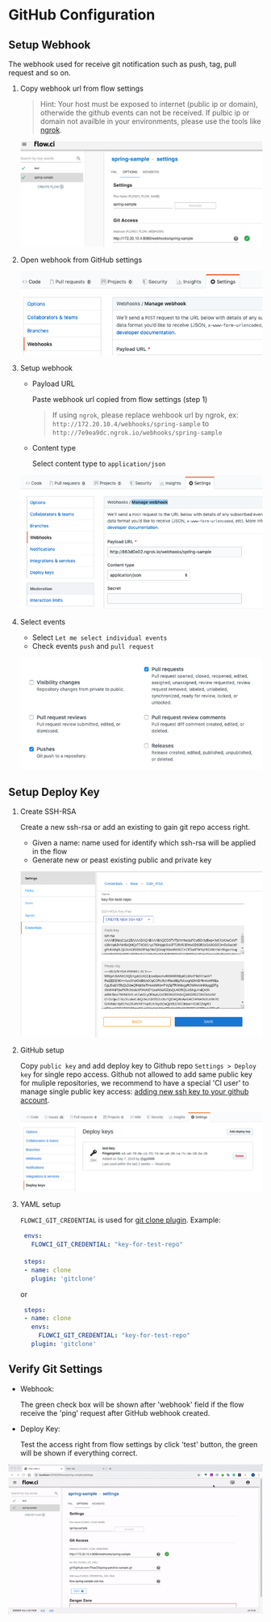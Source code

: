 # GitHub Configuration

## Setup Webhook

The webhook used for receive git notification such as push, tag, pull request and so on.

1. Copy webhook url from flow settings
    > Hint: Your host must be exposed to internet (public ip or domain), otherwide the github events can not be received.
    > If pulbic ip or domain not availble in your environments, please use the tools like [ngrok](https://ngrok.com/).  

   ![webhook settings](./img/github_select_webhook_url.png)

2. Open webhook from GitHub settings

   ![webhook settings](./img/github_webhook_setting.png)

3. Setup webhook

    - Payload URL

      Paste webhook url copied from flow settings (step 1)

      > If using `ngrok`, please replace wehbook url by ngrok, ex: `http://172.20.10.4/webhooks/spring-sample` to `http://7e9ea9dc.ngrok.io/webhooks/spring-sample`

    - Content type

      Select content type to `application/json`

    ![payload and content](./img/github_setup_payload_and_content.png)

4. Select events

    - Select `Let me select individual events`
    - Check events `push` and `pull request`

    ![events](./img/github_select_events.png)

## Setup Deploy Key

1. Create SSH-RSA
  
   Create a new ssh-rsa or add an existing to gain git repo access right.

    - Given a name: name used for identify which ssh-rsa will be applied in the flow
    - Generate new or peast existing public and private key

    ![how to create ssh-rsa credential](./img/create_ssh-rsa_credential.png)

2. GitHub setup

    Copy `public key` and add deploy key to Github repo `Settings > Deploy key` for single repo access. Github not allowed to add same public key for muliple repositories, we recommend to have a special 'CI user' to manage single public key access: [adding new ssh key to your github account](https://help.github.com/en/articles/adding-a-new-ssh-key-to-your-github-account).

    ![github_setup_deploy_key](./img/github_setup_deploy_key.png)

3. YAML setup

   `FLOWCI_GIT_CREDENTIAL` is used for [git clone plugin](https://github.com/gy2006/flowci-plugin-gitclone). Example:

   ```yaml
    envs:
      FLOWCI_GIT_CREDENTIAL: "key-for-test-repo"

    steps:
    - name: clone
      plugin: 'gitclone'
   ```
  
    or

   ```yaml
    steps:
    - name: clone
      envs:
        FLOWCI_GIT_CREDENTIAL: "key-for-test-repo"
      plugin: 'gitclone'
   ```

## Verify Git Settings

- Webhook:

  The green check box will be shown after 'webhook' field if the flow receive the 'ping' request after GitHub webhook created.

- Deploy Key:
  
  Test the access right from flow settings by click 'test' button, the green will be shown if everything correct.

![github_test](./img/github_test_config.gif)